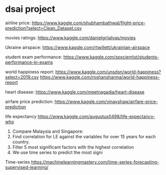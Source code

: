 # dsai project
airline price:
https://www.kaggle.com/shubhambathwal/flight-price-prediction?select=Clean_Dataset.csv

movies ratings:
https://www.kaggle.com/danielgrijalvas/movies

Ukraine airspace:
https://www.kaggle.com/rtwillett/ukrainian-airspace

student exam performance:
https://www.kaggle.com/spscientist/students-performance-in-exams

world happiness report:
https://www.kaggle.com/unsdsn/world-happiness?select=2019.csv
https://www.kaggle.com/roshansharma/world-happiness-report

heart disease:
https://www.kaggle.com/meetnagadia/heart-disease

airfare price prediction:
https://www.kaggle.com/vinayshaw/airfare-price-prediction

life expectancy
https://www.kaggle.com/augustus0498/life-expectancy-who


1) Compare Malaysia and Singapore:
2) Find correlation for LE against the variables for over 15 years for each country.
3) Filter 5 most significant factors with the highest correlation
4) We use time series to predict the most signi

Time-series 
https://machinelearningmastery.com/time-series-forecasting-supervised-learning/
